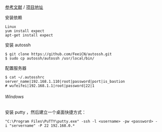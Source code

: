 [参考文献](https://www.cnblogs.com/hongdada/p/13711688.html)  /  [项目地址](https://github.com/FeeiCN/autossh)

安装依赖

```shell
Linux
yum install expect
apt-get install expect
```

安装 autossh

```shell
$ git clone https://github.com/FeeiCN/autossh.git
$ sudo cp autossh/autossh /usr/local/bin/
```

配置服务器

```shell
$ cat ~/.autosshrc
server_name|192.168.1.110|root|password|port|is_bastion
# wufeifei|192.168.1.1|root|password|22|1
```

###### Windows

安装 putty ，然后建立一个桌面快捷方式：

```shell
"C:\Program Files\PuTTY\putty.exe" -ssh -l <username> -pw <password> -i "servername" -P 22 192.168.0.*
```

